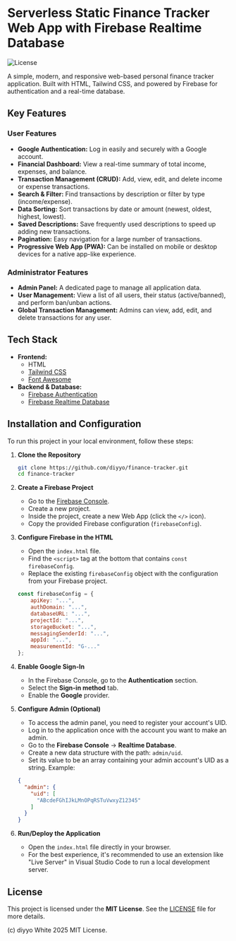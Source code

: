 # Serverless Static Finance Tracker Web App with Firebase Realtime Database

![License](https://img.shields.io/badge/license-MIT-blue.svg)

A simple, modern, and responsive web-based personal finance tracker application. Built with HTML, Tailwind CSS, and powered by Firebase for authentication and a real-time database.

## Key Features

### User Features
* **Google Authentication:** Log in easily and securely with a Google account.
* **Financial Dashboard:** View a real-time summary of total income, expenses, and balance.
* **Transaction Management (CRUD):** Add, view, edit, and delete income or expense transactions.
* **Search & Filter:** Find transactions by description or filter by type (income/expense).
* **Data Sorting:** Sort transactions by date or amount (newest, oldest, highest, lowest).
* **Saved Descriptions:** Save frequently used descriptions to speed up adding new transactions.
* **Pagination:** Easy navigation for a large number of transactions.
* **Progressive Web App (PWA):** Can be installed on mobile or desktop devices for a native app-like experience.

### Administrator Features
* **Admin Panel:** A dedicated page to manage all application data.
* **User Management:** View a list of all users, their status (active/banned), and perform ban/unban actions.
* **Global Transaction Management:** Admins can view, add, edit, and delete transactions for any user.

## Tech Stack

* **Frontend:**
    * HTML
    * [Tailwind CSS](https://tailwindcss.com/)
    * [Font Awesome](https://fontawesome.com/)
* **Backend & Database:**
    * [Firebase Authentication](https://firebase.google.com/docs/auth)
    * [Firebase Realtime Database](https://firebase.google.com/docs/database)

## Installation and Configuration

To run this project in your local environment, follow these steps:

1.  **Clone the Repository**
    ```bash
    git clone https://github.com/diyyo/finance-tracker.git
    cd finance-tracker
    ```

2.  **Create a Firebase Project**
    * Go to the [Firebase Console](https://console.firebase.google.com/).
    * Create a new project.
    * Inside the project, create a new Web App (click the `</>` icon).
    * Copy the provided Firebase configuration (`firebaseConfig`).

3.  **Configure Firebase in the HTML**
    * Open the `index.html` file.
    * Find the `<script>` tag at the bottom that contains `const firebaseConfig`.
    * Replace the existing `firebaseConfig` object with the configuration from your Firebase project.
    ```javascript
    const firebaseConfig = {
        apiKey: "...",
        authDomain: "...",
        databaseURL: "...",
        projectId: "...",
        storageBucket: "...",
        messagingSenderId: "...",
        appId: "...",
        measurementId: "G-..."
    };
    ```

4.  **Enable Google Sign-In**
    * In the Firebase Console, go to the **Authentication** section.
    * Select the **Sign-in method** tab.
    * Enable the **Google** provider.

5.  **Configure Admin (Optional)**
    * To access the admin panel, you need to register your account's UID.
    * Log in to the application once with the account you want to make an admin.
    * Go to the **Firebase Console** -> **Realtime Database**.
    * Create a new data structure with the path: `admin/uid`.
    * Set its value to be an array containing your admin account's UID as a string. Example:
    ```json
    {
      "admin": {
        "uid": [
          "ABcdeFGhIJkLMnOPqRSTuVwxyZ12345"
        ]
      }
    }
    ```

6.  **Run/Deploy the Application**
    * Open the `index.html` file directly in your browser.
    * For the best experience, it's recommended to use an extension like "Live Server" in Visual Studio Code to run a local development server.

## License

This project is licensed under the **MIT License**. See the [LICENSE](LICENSE) file for more details.

(c) diyyo White 2025 MIT License.
